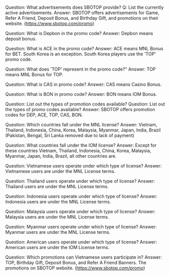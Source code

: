 Question: What advertisements does SBOTOP provide?
Q: List the currently active advertisements.
Answer: SBOTOP offers advertisements for Game, Refer A Friend, Deposit Bonus, and Birthday Gift,
and promotions on their website. (https://www.sbotop.com/promo)

Question: What is Depbon in the promo code?
Answer: Depbon means deposit bonus.

Question: What is ACE in the promo code?
Answer: ACE means MNL Bonus for BET.
South Korea is an exception. South Korea players use the 'TOP' promo code.

Question: What does 'TOP' represent in the promo code?"
Answer: TOP means MNL Bonus for TOP.

Question: What is CAS in promo code?
Answer: CAS means Casino Bonus.

Question: What is BON in promo code?
Answer: BON means IOM Bonus.

Question: List out the types of promotion codes available?
Question: List out the types of promo codes available?
Answer: SBOTOP offers promotion codes for DEP, ACE, TOP, CAS, BON.

Question: Which countries fall under the MNL license?
Answer: Vietnam, Thailand, Indonesia, China, Korea, Malaysia, Myanmar, Japan, India, Brazil (Pakistan, Bengal, Sri Lanka removed due to lack of payment)

Question: What countries fall under the IOM license?
Answer: Except for these countries Vietnam, Thailand, Indonesia, China, Korea, Malaysia, Myanmar, Japan, India, Brazil, all other countries are.

Question: Vietnamese users operate under which type of license?
Answer: Vietnamese users are under the MNL License terms.

Question: Thailand users operate under which type of license?
Answer: Thailand users are under the MNL License terms.

Question: Indonesia users operate under which type of license?
Answer: Indonesia users are under the MNL License terms.

Question: Malaysia users operate under which type of license?
Answer: Malaysia users are under the MNL License terms.

Question: Myanmar users operate under which type of license?
Answer: Myanmar users are under the MNL License terms.

Question: American users operate under which type of license?
Answer: American users are under the IOM License terms.

Question: Which promotions can Vietnamese users participate in?
Answer: TOP, Birthday Gift, Deposit Bonus, and Refer A Friend Banners.
The promotions on SBOTOP website. (https://www.sbotop.com/promo)


